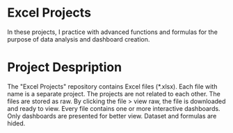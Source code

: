 # Excel Projects
In these projects, I practice with advanced functions and formulas for the purpose of data analysis and dashboard creation.

# Project Despription
The "Excel Projects" repository contains Excel files (*.xlsx).
Each file with name is a separate project. The projects are not related to each other.
The files are stored as raw. By clicking the file > view raw, the file is downloaded and ready to view.
Every file contains one or more interactive dashboards. Only dashboards are presented for better view. Dataset and formulas are hided.
